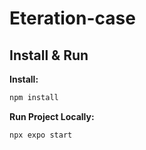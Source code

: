 # Eteration-case

## Install & Run



**Install:**

```bash
npm install
```

**Run Project Locally:**

```bash
npx expo start
```
